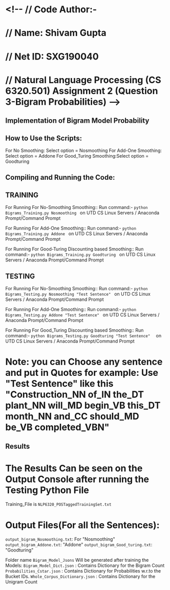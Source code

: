 # <!-- // Code Author:-
# // Name: Shivam Gupta
# // Net ID: SXG190040
# // Natural Language Processing  (CS 6320.501) Assignment 2 (Question 3-Bigram Probabilities) -->

## Implementation of Bigram Model Probability

        
## How to Use the Scripts:
 For No Smoothing: Select option =  Nosmoothing
 For Add-One Smoothing: Select option = Addone
 For Good_Turing Smoothing:Select option = Goodturing



## Compiling and Running the Code:

## TRAINING
For Running For No-Smoothing Smoothing:: Run command:- ```python Bigrams_Training.py Nosmoothing ``` on UTD CS Linux Servers / Anaconda Prompt/Command Prompt

For Running For Add-One Smoothing:: Run command:- ```python Bigrams_Training.py Addone ``` on UTD CS Linux Servers / Anaconda Prompt/Command Prompt

For Running For Good-Turing Discounting based Smoothing:: Run command:- ```python Bigrams_Training.py Goodturing ``` on UTD CS Linux Servers / Anaconda Prompt/Command Prompt



## TESTING
For Running For No-Smoothing Smoothing:: Run command:- ```python Bigrams_Testing.py Nosmoothing "Test Sentence" ``` on UTD CS Linux Servers / Anaconda Prompt/Command Prompt

For Running For Add-One Smoothing:: Run command:- ```python Bigrams_Testing.py Addone "Test Sentence" ``` on UTD CS Linux Servers / Anaconda Prompt/Command Prompt

For Running For Good_Turing Discounting based Smoothing:: Run command:- ```python Bigrams_Testing.py Goodturing "Test Sentence"  ``` on UTD CS Linux Servers / Anaconda Prompt/Command Prompt

# Note: you can Choose any sentence and put in Quotes for example: Use "Test Sentence"  like this "Construction_NN of_IN the_DT plant_NN will_MD begin_VB this_DT month_NN and_CC should_MD be_VB completed_VBN"



## Results
 # The Results Can be seen on the Output Console after running the Testing Python File

 Training_File is ```NLP6320_POSTaggedTrainingSet.txt```
# Output Files(For all the Sentences):

```output_bigram_Nosmoothing.txt```: For "Nosmoothing"
```output_bigram_Addone.txt```: "Addone"
```output_bigram_Good_turing.txt```: "Goodturing"

Folder name ```Bigram_Model_Jsons``` Will be generated after training the Models:
```Bigram_Model_Dict.json``` : Contains Dictionary for the Bigram Count
```Probabilities_Cstar.json``` : Contains Dictionary for Probabilities w.r.to the Bucket IDs.
```Whole_Corpus_Dictionary.json```   : Contains Dictionary for the Unigram Count
    

